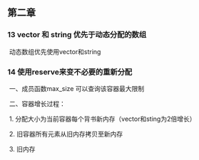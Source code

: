 ## 第二章

### 13 vector 和 string 优先于动态分配的数组

​	动态数组优先使用vector和string

### 14 使用reserve来变不必要的重新分配

​	一、成员函数max_size 可以查询该容器最大限制

​	二、容器增长过程：

​		1. 分配大小为当前容器每个背书新内存（vector和sting为2倍增长）

​		2. 旧容器所有元素从旧内存拷贝至新内存

​		3. 旧内存
